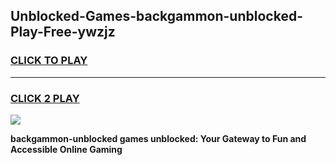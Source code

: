 
## Unblocked-Games-backgammon-unblocked-Play-Free-ywzjz
<h3>
<a href="https://premium76.site?title=backgammon-unblocked&ref=18A1">CLICK TO PLAY</a></h3>
<hr>

<h3>
<a href="https://premium76.site?title=backgammon-unblocked&ref=18A1">CLICK 2 PLAY</a>
  
</h3>

<a href="https://premium76.site?title=backgammon-unblocked&ref=18A1"><img src="https://clearcache.store/games.png"></a>


**backgammon-unblocked games unblocked: Your Gateway to Fun and Accessible Online Gaming**
